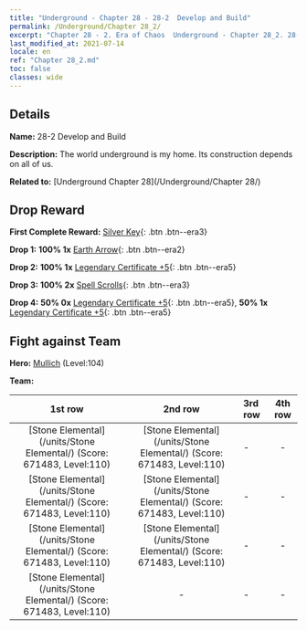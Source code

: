 ```yaml
---
title: "Underground - Chapter 28 - 28-2  Develop and Build"
permalink: /Underground/Chapter 28_2/
excerpt: "Chapter 28 - 2. Era of Chaos  Underground - Chapter 28_2. 28-2  Develop and Build"
last_modified_at: 2021-07-14
locale: en
ref: "Chapter 28_2.md"
toc: false
classes: wide
---
```


## Details

 **Name:** 28-2  Develop and Build

 **Description:**       The world underground is my home. Its construction depends on all of us.

 **Related to:** [Underground Chapter 28](/Underground/Chapter 28/)

## Drop Reward

 **First Complete Reward:** [Silver Key](/Items/con_693/){: .btn .btn--era3}

 **Drop 1:** **100% 1x** [Earth Arrow](/Items/her_464/){: .btn .btn--era2}

 **Drop 2:** **100% 1x** [Legendary Certificate +5](/Items/mat_102/){: .btn .btn--era5}

 **Drop 3:** **100% 2x** [Spell Scrolls](/Items/con_694/){: .btn .btn--era3}

 **Drop 4:** **50% 0x** [Legendary Certificate +5](/Items/mat_102/){: .btn .btn--era5}, **50% 1x** [Legendary Certificate +5](/Items/mat_102/){: .btn .btn--era5}


## Fight against Team
 **Hero:** [Mullich](/heroes/Mullich/) (Level:104)

 **Team:**


  | 1st row | 2nd row | 3rd row | 4th row |
  |:----:|:----:|:----|:----:|
  | [Stone Elemental](/units/Stone Elemental/) (Score: 671483, Level:110)  | [Stone Elemental](/units/Stone Elemental/) (Score: 671483, Level:110)  | - | - |
  | [Stone Elemental](/units/Stone Elemental/) (Score: 671483, Level:110)  | [Stone Elemental](/units/Stone Elemental/) (Score: 671483, Level:110)  | - | - |
  | [Stone Elemental](/units/Stone Elemental/) (Score: 671483, Level:110)  | [Stone Elemental](/units/Stone Elemental/) (Score: 671483, Level:110)  | - | - |
  | [Stone Elemental](/units/Stone Elemental/) (Score: 671483, Level:110)  | - | - | - |


